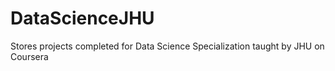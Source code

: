 # DataScienceJHU
Stores projects completed for Data Science Specialization taught by JHU on Coursera
